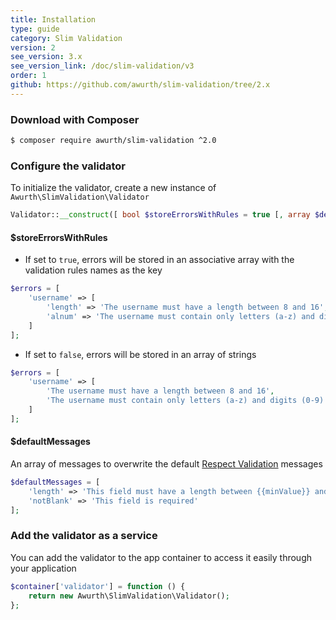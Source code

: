 ```yaml
---
title: Installation
type: guide
category: Slim Validation
version: 2
see_version: 3.x
see_version_link: /doc/slim-validation/v3
order: 1
github: https://github.com/awurth/slim-validation/tree/2.x
---
```


### Download with Composer
``` bash
$ composer require awurth/slim-validation ^2.0
```

### Configure the validator
To initialize the validator, create a new instance of `Awurth\SlimValidation\Validator`
``` php
Validator::__construct([ bool $storeErrorsWithRules = true [, array $defaultMessages = [] ]])
```

#### $storeErrorsWithRules
* If set to `true`, errors will be stored in an associative array with the validation rules names as the key
``` php
$errors = [
    'username' => [
        'length' => 'The username must have a length between 8 and 16',
        'alnum' => 'The username must contain only letters (a-z) and digits (0-9)'
    ]
];
```
* If set to `false`, errors will be stored in an array of strings
``` php
$errors = [
    'username' => [
        'The username must have a length between 8 and 16',
        'The username must contain only letters (a-z) and digits (0-9)'
    ]
];
```

#### $defaultMessages
An array of messages to overwrite the default [Respect Validation](https://github.com/Respect/Validation) messages
``` php
$defaultMessages = [
    'length' => 'This field must have a length between {{minValue}} and {{maxValue}} characters',
    'notBlank' => 'This field is required'
];
```

### Add the validator as a service
You can add the validator to the app container to access it easily through your application
``` php
$container['validator'] = function () {
    return new Awurth\SlimValidation\Validator();
};
```

